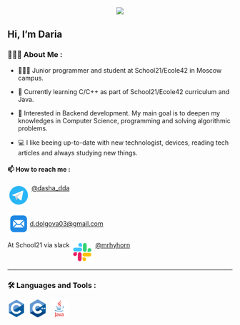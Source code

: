<div id="header" align="center">
 <!--- src:https://media.giphy.com/media/1sgetPM00wWqJpVUTl/giphy.gif ---->
<img src="https://github.com/D-Dashka/D-Dashka/blob/main/imgs/coding_in_progress_git.gif" width="300">
</div>

## Hi, I’m Daria

### 👩🏻‍💻 About Me :

- 👩🏻‍🎓 Junior programmer and student at School21/Ecole42 in Moscow campus.

- 👀 Currently learning C/C++ as part of School21/Ecole42 curriculum and Java.

- 🎯 Interested in Backend development. My main goal is to deepen my knowledges in Computer Science, programming and solving algorithmic problems.

- 💻 I like beeing up-to-date with new technologist, devices, reading tech articles and always studying new things. 

#### 📫 How to reach me :

<!--- src:https://icons8.com/ ---->

<div style="margin-bottom: 5px">
 <img align="top" src="imgs/telegram-app.svg"> 
  <a href="https://t.me/dasha_dda">@dasha_dda</a>
</div>

<p></p>

<div style="display: flex; align-items: center; margin-bottom: 5px">
 <img align="top" src="imgs/mail-25.svg"> 
  <a href="mailto:d.dolgova03@gmail.com">d.dolgova03@gmail.com</a>
</div>

<p></p>

<div>
 <span>At School21 via slack</span>
 <img align="top" src="imgs/slack-new-25.svg"> 
  <a href="">@mrhyhorn</a>
</div>

<hr>

### 🛠 Languages and Tools :

<div>
  <img src="https://github.com/devicons/devicon/blob/master/icons/c/c-original.svg" title="C" alt="C" width="40" height="40"/>&nbsp;
  <img src="https://github.com/devicons/devicon/blob/master/icons/cplusplus/cplusplus-original.svg" title="CPLUSPLUS" alt="CPLUSPLUS" width="40" height="40"/>&nbsp;
  <img src="https://github.com/devicons/devicon/blob/master/icons/java/java-original-wordmark.svg" title="Java" alt="Java" width="40" height="40"/>&nbsp;
</div>

<!---
D-Dashka/D-Dashka is a ✨ special ✨ repository because its `README.md` (this file) appears on your GitHub profile.
You can click the Preview link to take a look at your changes.
--->
